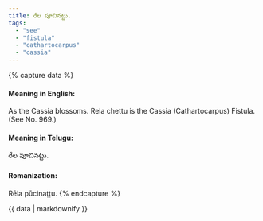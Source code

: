 ```yaml
---
title: రేల పూచినట్టు.
tags:
  - "see"
  - "fistula"
  - "cathartocarpus"
  - "cassia"
---
```


{% capture data %}
#### Meaning in English:
As the Cassia blossoms.
Rela chettu is the Cassia (Cathartocarpus) Fistula.
(See No. 969.)

#### Meaning in Telugu:
రేల పూచినట్టు.

#### Romanization:
Rēla pūcinaṭṭu.
{% endcapture %}

{{ data | markdownify }}

